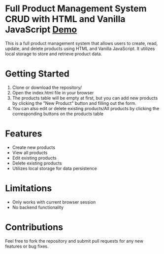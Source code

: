 # Full Product Management System CRUD with HTML and Vanilla JavaScript <a href="https://amalshalabi.github.io/Product-Management-System-CRUD/" target="_blank">Demo</a>

This is a full product management system that allows users to create, read, update, and delete products using HTML and Vanilla JavaScript. It utilizes local storage to store and retrieve product data.

# Getting Started
1. Clone or download the repository/
2. Open the index.html file in your browser
3. The products table will be empty at first, but you can add new products by clicking the 
   "New Product" button and filling out the form.
4. You can also edit or delete existing products/All products by clicking the corresponding buttons on the products table

# Features
* Create new products
* View all products
* Edit existing products
* Delete existing products
* Utilizes local storage for data persistence

# Limitations
* Only works with current browser session
* No backend functionality

# Contributions
Feel free to fork the repository and submit pull requests for any new features or bug fixes.
